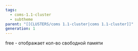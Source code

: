 ```yaml
---
tags:
  - coms-1.1-cluster
  - subtheme
parent: "[[CLUSTERS/coms 1.1-cluster|coms 1.1-cluster]]"
generation: 1
---
```

free  -  отображает кол-во свободной памяти